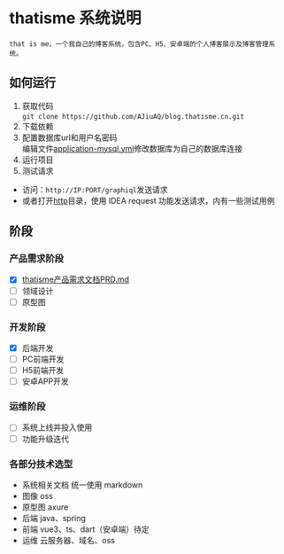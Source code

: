 # thatisme 系统说明

    that is me，一个我自己的博客系统，包含PC、H5、安卓端的个人博客展示及博客管理系统。
## 如何运行
1. 获取代码  
`git clone https://github.com/AJiuAQ/blog.thatisme.cn.git`
2. 下载依赖
3. 配置数据库url和用户名密码  
编辑文件[application-mysql.yml](src/main/resources/application-mysql.yml)修改数据库为自己的数据库连接
4. 运行项目
5. 测试请求
+ 访问：`http://IP:PORT/graphiql`发送请求
+ 或者打开[http](http)目录，使用 IDEA request 功能发送请求，内有一些测试用例


## 阶段

### 产品需求阶段

- [x] [thatisme产品需求文档PRD.md](./thatisme产品需求文档PRD.md)
- [ ] 领域设计
- [ ] 原型图

### 开发阶段

- [x] 后端开发
- [ ] PC前端开发
- [ ] H5前端开发
- [ ] 安卓APP开发

### 运维阶段

- [ ] 系统上线并投入使用
- [ ] 功能升级迭代

### 各部分技术选型

+ 系统相关文档
  统一使用 markdown
+ 图像
  oss
+ 原型图
  axure
+ 后端
  java、spring
+ 前端
  vue3、ts、dart（安卓端）待定
+ 运维
  云服务器、域名、oss

